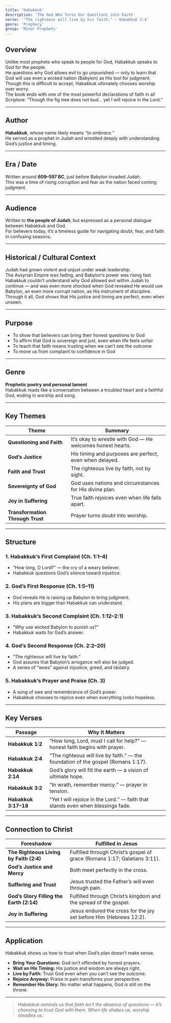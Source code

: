 ```yaml
---
title: 'Habakkuk'
description: 'The God Who Turns Our Questions into Faith'
verse: '"The righteous will live by his faith." — Habakkuk 2:4'
genre: 'Prophecy'
group: 'Minor Prophets'
---
```


## Overview  
Unlike most prophets who speak to people for God, Habakkuk speaks to God for the people.  
He questions why God allows evil to go unpunished — only to learn that God will use even a wicked nation (Babylon) as His tool for judgment.  
Though this is difficult to accept, Habakkuk ultimately chooses worship over worry.  
The book ends with one of the most powerful declarations of faith in all Scripture: “Though the fig tree does not bud… yet I will rejoice in the Lord.”

---

## Author  
**Habakkuk**, whose name likely means *“to embrace.”*  
He served as a prophet in Judah and wrestled deeply with understanding God’s justice and timing.

---

## Era / Date  
Written around **609–597 BC**, just before Babylon invaded Judah.  
This was a time of rising corruption and fear as the nation faced coming judgment.

---

## Audience  
Written to **the people of Judah**, but expressed as a personal dialogue between Habakkuk and God.  
For believers today, it’s a timeless guide for navigating doubt, fear, and faith in confusing seasons.

---

## Historical / Cultural Context  
Judah had grown violent and unjust under weak leadership.  
The Assyrian Empire was fading, and Babylon’s power was rising fast.  
Habakkuk couldn’t understand why God allowed evil within Judah to continue — and was even more shocked when God revealed He would use Babylon, an even more corrupt nation, as His instrument of discipline.  
Through it all, God shows that His justice and timing are perfect, even when unseen.

---

## Purpose  
- To show that believers can bring their honest questions to God  
- To affirm that God is sovereign and just, even when life feels unfair  
- To teach that faith means trusting when we can’t see the outcome  
- To move us from complaint to confidence in God  

---

## Genre  
**Prophetic poetry and personal lament**  
Habakkuk reads like a conversation between a troubled heart and a faithful God, ending in worship and song.

---

## Key Themes  

| Theme | Summary |
|-------|----------|
| **Questioning and Faith** | It’s okay to wrestle with God — He welcomes honest hearts. |
| **God’s Justice** | His timing and purposes are perfect, even when delayed. |
| **Faith and Trust** | The righteous live by faith, not by sight. |
| **Sovereignty of God** | God uses nations and circumstances for His divine plan. |
| **Joy in Suffering** | True faith rejoices even when life falls apart. |
| **Transformation Through Trust** | Prayer turns doubt into worship. |

---

## Structure  

### 1. Habakkuk’s First Complaint (Ch. 1:1–4)
- “How long, O Lord?” — the cry of a weary believer.  
- Habakkuk questions God’s silence toward injustice.  

### 2. God’s First Response (Ch. 1:5–11)
- God reveals He is raising up Babylon to bring judgment.  
- His plans are bigger than Habakkuk can understand.  

### 3. Habakkuk’s Second Complaint (Ch. 1:12–2:1)
- “Why use wicked Babylon to punish us?”  
- Habakkuk waits for God’s answer.  

### 4. God’s Second Response (Ch. 2:2–20)
- “The righteous will live by faith.”  
- God assures that Babylon’s arrogance will also be judged.  
- A series of “woes” against injustice, greed, and idolatry.  

### 5. Habakkuk’s Prayer and Praise (Ch. 3)
- A song of awe and remembrance of God’s power.  
- Habakkuk chooses to rejoice even when everything looks hopeless.  

---

## Key Verses  

| Passage | Why It Matters |
|----------|----------------|
| **Habakkuk 1:2** | “How long, Lord, must I call for help?” — honest faith begins with prayer. |
| **Habakkuk 2:4** | “The righteous will live by faith.” — the foundation of the gospel (Romans 1:17). |
| **Habakkuk 2:14** | God’s glory will fill the earth — a vision of ultimate hope. |
| **Habakkuk 3:2** | “In wrath, remember mercy.” — prayer in tension. |
| **Habakkuk 3:17–18** | “Yet I will rejoice in the Lord.” — faith that stands even when blessings fade. |

---

## Connection to Christ  

| Foreshadow | Fulfilled in Jesus |
|-------------|-------------------|
| **The Righteous Living by Faith (2:4)** | Fulfilled through Christ’s gospel of grace (Romans 1:17; Galatians 3:11). |
| **God’s Justice and Mercy** | Both meet perfectly in the cross. |
| **Suffering and Trust** | Jesus trusted the Father’s will even through pain. |
| **God’s Glory Filling the Earth (2:14)** | Fulfilled through Christ’s kingdom and the spread of the gospel. |
| **Joy in Suffering** | Jesus endured the cross for the joy set before Him (Hebrews 12:2). |

---

## Application  
Habakkuk shows us how to trust when God’s plan doesn’t make sense.  
- **Bring Your Questions:** God isn’t offended by honest prayers.  
- **Wait on His Timing:** His justice and wisdom are always right.  
- **Live by Faith:** Trust God even when you can’t see the outcome.  
- **Rejoice Anyway:** Praise in pain transforms your perspective.  
- **Remember His Glory:** No matter what happens, God is still on the throne.  

---

> *Habakkuk reminds us that faith isn’t the absence of questions — it’s choosing to trust God with them. When life shakes us, worship steadies us.*
